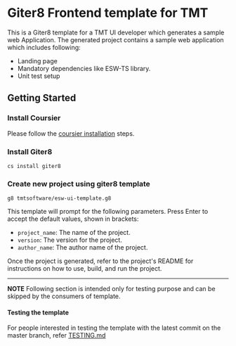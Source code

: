 # Giter8 Frontend template for TMT

This is a Giter8 template for a TMT UI developer which generates a sample web Application.
The generated project contains a sample web application which includes following:

- Landing page
- Mandatory dependencies like ESW-TS library.
- Unit test setup

## Getting Started

### Install Coursier
Please follow the [coursier installation](https://get-coursier.io/docs/cli-installation) steps.

### Install Giter8

`cs install giter8`

### Create new project using giter8 template

`g8 tmtsoftware/esw-ui-template.g8`

This template will prompt for the following parameters. Press Enter to accept the default values, shown in brackets:
- `project_name`: The name of the project.
- `version`: The version for the project.
- `author_name`: The author name of the project.

Once the project is generated, refer to the project's README for instructions on how to use, build, and run the project.

---
**NOTE**
Following section is intended only for testing purpose and can be skipped by the consumers of template.

#### Testing the template

For people interested in testing the template with the latest commit on the master branch, refer [TESTING.md](TESTING.md)
